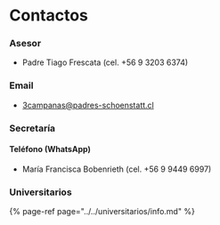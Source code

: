 # Contactos

### Asesor

* Padre Tiago Frescata \(cel. +56 9 3203 6374\)

### Email

* 3campanas@padres-schoenstatt.cl

### Secretaría

#### Teléfono \(WhatsApp\)

* María Francisca Bobenrieth \(cel. +56 9 9449 6997\)

### Universitarios

{% page-ref page="../../universitarios/info.md" %}
